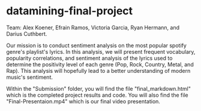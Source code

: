 # datamining-final-project

Team: Alex Koener, Efrain Ramos, Victoria Garcia, Ryan Hermann, and Darius Cuthbert.

Our mission is to conduct sentiment analysis on the most popular spotify genre's playlist's lyrics. In this analysis, we will present frequent vocabulary, popularity correlations, and sentiment analysis of the lyrics used to determine the positivity level of each genre (Pop, Rock, Country, Metal, and Rap). This analysis will hopefully lead to a better understanding of modern music's sentiment.

Within the "Submission" folder, you will find the file "final_markdown.html" which is the completed project results and code. You will also find the file "Final-Presentaion.mp4" which is our final video presentation.
